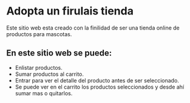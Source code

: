 # Adopta un firulais tienda

Este sitio web esta creado con la finilidad de ser una tienda online de productos para mascotas.

## En este sitio web se puede:

- Enlistar productos.
- Sumar productos al carrito.
- Entrar para ver el detalle del producto antes de ser seleccionado.
- Se puede ver en el carrito los productos seleccionados y desde ahí sumar mas o quitarlos.


